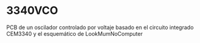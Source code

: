 # 3340VCO
PCB de un oscilador controlado por voltaje basado en el circuito integrado CEM3340 y el esquemático de LookMumNoComputer 

